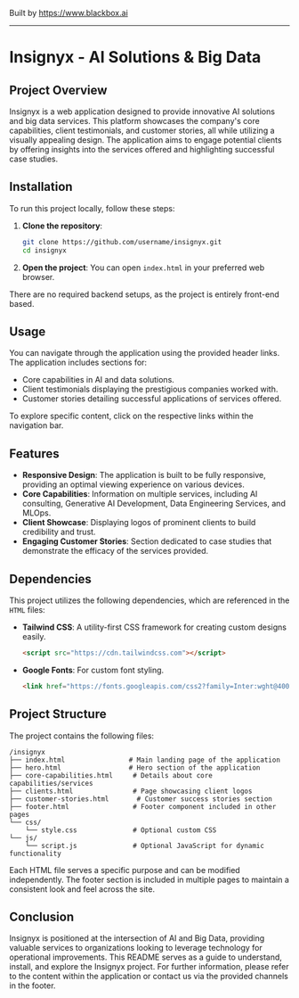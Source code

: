 
Built by https://www.blackbox.ai

---

# Insignyx - AI Solutions & Big Data

## Project Overview
Insignyx is a web application designed to provide innovative AI solutions and big data services. This platform showcases the company's core capabilities, client testimonials, and customer stories, all while utilizing a visually appealing design. The application aims to engage potential clients by offering insights into the services offered and highlighting successful case studies.

## Installation

To run this project locally, follow these steps:

1. **Clone the repository**:
   ```bash
   git clone https://github.com/username/insignyx.git
   cd insignyx
   ```

2. **Open the project**:
   You can open `index.html` in your preferred web browser.

There are no required backend setups, as the project is entirely front-end based.

## Usage

You can navigate through the application using the provided header links. The application includes sections for:

- Core capabilities in AI and data solutions.
- Client testimonials displaying the prestigious companies worked with.
- Customer stories detailing successful applications of services offered.

To explore specific content, click on the respective links within the navigation bar.

## Features

- **Responsive Design**: The application is built to be fully responsive, providing an optimal viewing experience on various devices.
- **Core Capabilities**: Information on multiple services, including AI consulting, Generative AI Development, Data Engineering Services, and MLOps.
- **Client Showcase**: Displaying logos of prominent clients to build credibility and trust.
- **Engaging Customer Stories**: Section dedicated to case studies that demonstrate the efficacy of the services provided.

## Dependencies

This project utilizes the following dependencies, which are referenced in the `HTML` files:

- **Tailwind CSS**: A utility-first CSS framework for creating custom designs easily.
  ```html
  <script src="https://cdn.tailwindcss.com"></script>
  ```
- **Google Fonts**: For custom font styling.
  ```html
  <link href="https://fonts.googleapis.com/css2?family=Inter:wght@400;600&display=swap" rel="stylesheet">
  ```

## Project Structure

The project contains the following files:

```
/insignyx
├── index.html                # Main landing page of the application
├── hero.html                 # Hero section of the application
├── core-capabilities.html     # Details about core capabilities/services
├── clients.html               # Page showcasing client logos
├── customer-stories.html       # Customer success stories section
├── footer.html                # Footer component included in other pages
└── css/
    └── style.css              # Optional custom CSS
└── js/
    └── script.js              # Optional JavaScript for dynamic functionality
```

Each HTML file serves a specific purpose and can be modified independently. The footer section is included in multiple pages to maintain a consistent look and feel across the site.

## Conclusion
Insignyx is positioned at the intersection of AI and Big Data, providing valuable services to organizations looking to leverage technology for operational improvements. This README serves as a guide to understand, install, and explore the Insignyx project. For further information, please refer to the content within the application or contact us via the provided channels in the footer.
